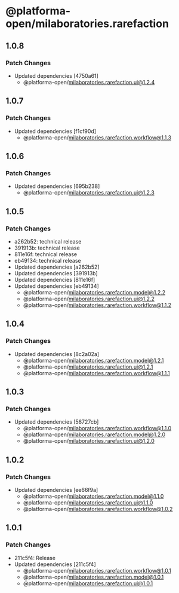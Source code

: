 # @platforma-open/milaboratories.rarefaction

## 1.0.8

### Patch Changes

- Updated dependencies [4750a61]
  - @platforma-open/milaboratories.rarefaction.ui@1.2.4

## 1.0.7

### Patch Changes

- Updated dependencies [f1cf90d]
  - @platforma-open/milaboratories.rarefaction.workflow@1.1.3

## 1.0.6

### Patch Changes

- Updated dependencies [695b238]
  - @platforma-open/milaboratories.rarefaction.ui@1.2.3

## 1.0.5

### Patch Changes

- a262b52: technical release
- 391913b: technical release
- 811e16f: technical release
- eb49134: technical release
- Updated dependencies [a262b52]
- Updated dependencies [391913b]
- Updated dependencies [811e16f]
- Updated dependencies [eb49134]
  - @platforma-open/milaboratories.rarefaction.model@1.2.2
  - @platforma-open/milaboratories.rarefaction.ui@1.2.2
  - @platforma-open/milaboratories.rarefaction.workflow@1.1.2

## 1.0.4

### Patch Changes

- Updated dependencies [8c2a02a]
  - @platforma-open/milaboratories.rarefaction.model@1.2.1
  - @platforma-open/milaboratories.rarefaction.ui@1.2.1
  - @platforma-open/milaboratories.rarefaction.workflow@1.1.1

## 1.0.3

### Patch Changes

- Updated dependencies [56727cb]
  - @platforma-open/milaboratories.rarefaction.workflow@1.1.0
  - @platforma-open/milaboratories.rarefaction.model@1.2.0
  - @platforma-open/milaboratories.rarefaction.ui@1.2.0

## 1.0.2

### Patch Changes

- Updated dependencies [ee66f9a]
  - @platforma-open/milaboratories.rarefaction.model@1.1.0
  - @platforma-open/milaboratories.rarefaction.ui@1.1.0
  - @platforma-open/milaboratories.rarefaction.workflow@1.0.2

## 1.0.1

### Patch Changes

- 211c5f4: Release
- Updated dependencies [211c5f4]
  - @platforma-open/milaboratories.rarefaction.workflow@1.0.1
  - @platforma-open/milaboratories.rarefaction.model@1.0.1
  - @platforma-open/milaboratories.rarefaction.ui@1.0.1
